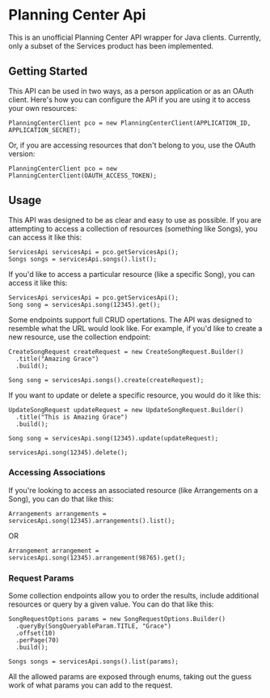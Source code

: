 # Planning Center Api
This is an unofficial Planning Center API wrapper for Java clients. Currently, only a subset of the Services product has been implemented.

## Getting Started
This API can be used in two ways, as a person application or as an OAuth client. Here's how you can configure the API if you are using it to access your own resources:
```
PlanningCenterClient pco = new PlanningCenterClient(APPLICATION_ID, APPLICATION_SECRET);
```

Or, if you are accessing resources that don't belong to you, use the OAuth version:
```
PlanningCenterClient pco = new PlanningCenterClient(OAUTH_ACCESS_TOKEN);
```

## Usage
This API was designed to be as clear and easy to use as possible. If you are attempting to access a collection of resources (something like Songs), you can access it like this:
```
ServicesApi servicesApi = pco.getServicesApi();
Songs songs = servicesApi.songs().list();
```

If you'd like to access a particular resource (like a specific Song), you can access it like this:
```
ServicesApi servicesApi = pco.getServicesApi();
Song song = servicesApi.song(12345).get();
```

Some endpoints support full CRUD opertations. The API was designed to resemble what the URL would look like. For example, if you'd like to create a new resource, use the collection endpoint:

```
CreateSongRequest createRequest = new CreateSongRequest.Builder()
  .title("Amazing Grace")
  .build();
  
Song song = servicesApi.songs().create(createRequest);
```

If you want to update or delete a specific resource, you would do it like this:
```
UpdateSongRequest updateRequest = new UpdateSongRequest.Builder()
  .title("This is Amazing Grace")
  .build();
  
Song song = servicesApi.song(12345).update(updateRequest);

servicesApi.song(12345).delete();
```

### Accessing Associations
If you're looking to access an associated resource (like Arrangements on a Song), you can do that like this:
```
Arrangements arrangements = servicesApi.song(12345).arrangements().list();
```

OR

```
Arrangement arrangement = servicesApi.song(12345).arrangement(98765).get();
```

### Request Params
Some collection endpoints allow you to order the results, include additional resources or query by a given value. You can do that like this:

```
SongRequestOptions params = new SongRequestOptions.Builder()
  .queryBy(SongQueryableParam.TITLE, "Grace")
  .offset(10)
  .perPage(70)
  .build();
  
Songs songs = servicesApi.songs().list(params);
```

All the allowed params are exposed through enums, taking out the guess work of what params you can add to the request.

